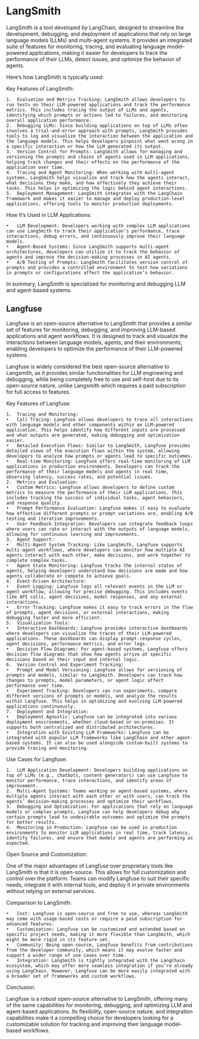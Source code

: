 # LangSmith

LangSmith is a tool developed by LangChain, designed to streamline the development, debugging, and deployment of applications that rely on large language models (LLMs) and multi-agent systems. It provides an integrated suite of features for monitoring, tracing, and evaluating language model-powered applications, making it easier for developers to track the performance of their LLMs, detect issues, and optimize the behavior of agents.

Here’s how LangSmith is typically used:

Key Features of LangSmith:

	1.	Evaluation and Metrics Tracking: LangSmith allows developers to run tests on their LLM-powered applications and track the performance metrics. This includes tracing the output of LLMs and agents, identifying which prompts or actions led to failures, and monitoring overall application performance.
	2.	Debugging LLMs: Since building applications on top of LLMs often involves a trial-and-error approach with prompts, LangSmith provides tools to log and visualize the interaction between the application and the language models. This helps developers pinpoint what went wrong in a specific interaction or how the LLM generated its output.
	3.	Version Control for Prompts: LangSmith allows for managing and versioning the prompts and chains of agents used in LLM applications, helping track changes and their effects on the performance of the application over time.
	4.	Tracing and Agent Monitoring: When working with multi-agent systems, LangSmith helps visualize and track how the agents interact, what decisions they make, and how effectively they achieve their tasks. This helps in optimizing the logic behind agent interactions.
	5.	Deployment Management: LangSmith integrates with the LangChain framework and makes it easier to manage and deploy production-level applications, offering tools to monitor production deployments.

How It’s Used in LLM Applications:

	•	LLM Development: Developers working with complex LLM applications can use LangSmith to track their application’s performance, trace interactions, debug errors, and continuously improve their language models.
	•	Agent-Based Systems: Since LangSmith supports multi-agent architectures, developers can utilize it to track the behavior of agents and improve the decision-making processes in AI agents.
	•	A/B Testing of Prompts: LangSmith facilitates version control of prompts and provides a controlled environment to test how variations in prompts or configurations affect the application’s behavior.


In summary, LangSmith is specialized for monitoring and debugging LLM and agent-based systems.

## Langfuse

Langfuse is an open-source alternative to LangSmith that provides a similar set of features for monitoring, debugging, and improving LLM-based applications and agent workflows. It is designed to track and visualize the interactions between language models, agents, and their environments, enabling developers to optimize the performance of their LLM-powered systems.

Langfuse is widely considered the best open-source alternative to Langsmith, as it provides similar functionalities for LLM engineering and debugging, while being completely free to use and self-host due to its open-source nature, unlike Langsmith which requires a paid subscription for full access to features.

Key Features of Langfuse:

	1.	Tracing and Monitoring:
	•	Call Tracing: Langfuse allows developers to trace all interactions with language models and other components within an LLM-powered application. This helps identify how different inputs are processed and what outputs are generated, making debugging and optimization easier.
	•	Detailed Execution Flows: Similar to LangSmith, Langfuse provides detailed views of the execution flows within the system, allowing developers to analyze how prompts or agents lead to specific outcomes.
	•	Real-time Monitoring: Langfuse offers real-time monitoring of LLM applications in production environments. Developers can track the performance of their language models and agents in real time, observing latency, success rates, and potential issues.
	2.	Metrics and Evaluation:
	•	Custom Metrics: Langfuse allows developers to define custom metrics to measure the performance of their LLM applications. This includes tracking the success of individual tasks, agent behaviors, and response quality.
	•	Prompt Performance Evaluation: Langfuse makes it easy to evaluate how effective different prompts or prompt variations are, enabling A/B testing and iterative improvements.
	•	User Feedback Integration: Developers can integrate feedback loops where users can rate or interact with the outputs of language models, allowing for continuous learning and improvements.
	3.	Agent Support:
	•	Multi-Agent System Tracking: Like LangSmith, Langfuse supports multi-agent workflows, where developers can monitor how multiple AI agents interact with each other, make decisions, and work together to complete complex tasks.
	•	Agent State Monitoring: Langfuse tracks the internal states of agents, helping developers understand how decisions are made and how agents collaborate or compete to achieve goals.
	4.	Event-Driven Architecture:
	•	Event Logging: Langfuse logs all relevant events in the LLM or agent workflow, allowing for precise debugging. This includes events like API calls, agent decisions, model responses, and any external interactions.
	•	Error Tracking: Langfuse makes it easy to track errors in the flow of prompts, agent decisions, or external interactions, making debugging faster and more efficient.
	5.	Visualization Tools:
	•	Interactive Dashboards: Langfuse provides interactive dashboards where developers can visualize the traces of their LLM-powered applications. These dashboards can display prompt-response cycles, agent decisions, performance metrics, and error logs.
	•	Decision Flow Diagrams: For agent-based systems, Langfuse offers decision flow diagrams that show how agents arrive at specific decisions based on their input and internal logic.
	6.	Version Control and Experiment Tracking:
	•	Prompt and Model Versioning: Langfuse allows for versioning of prompts and models, similar to LangSmith. Developers can track how changes to prompts, model parameters, or agent logic affect performance over time.
	•	Experiment Tracking: Developers can run experiments, compare different versions of prompts or models, and analyze the results within Langfuse. This helps in optimizing and evolving LLM-powered applications continuously.
	7.	Deployment and Integration:
	•	Deployment Agnostic: Langfuse can be integrated into various deployment environments, whether cloud-based or on-premises. It supports both centralized and distributed architectures.
	•	Integration with Existing LLM Frameworks: Langfuse can be integrated with popular LLM frameworks like LangChain and other agent-based systems. It can also be used alongside custom-built systems to provide tracing and monitoring.

Use Cases for Langfuse:

	1.	LLM Application Development: Developers building applications on top of LLMs (e.g., chatbots, content generators) can use Langfuse to monitor performance, trace interactions, and identify areas of improvement.
	2.	Multi-Agent Systems: Teams working on agent-based systems, where multiple agents interact with each other or with users, can track the agents’ decision-making processes and optimize their workflows.
	3.	Debugging and Optimization: For applications that rely on language models or complex prompts, Langfuse can help developers debug why certain prompts lead to undesirable outcomes and optimize the prompts for better results.
	4.	Monitoring in Production: Langfuse can be used in production environments to monitor LLM applications in real time, track latency, identify failures, and ensure that models and agents are performing as expected.

Open Source and Customization:

One of the major advantages of Langfuse over proprietary tools like LangSmith is that it is open-source. This allows for full customization and control over the platform. Teams can modify Langfuse to suit their specific needs, integrate it with internal tools, and deploy it in private environments without relying on external services.

Comparison to LangSmith:

	•	Cost: Langfuse is open-source and free to use, whereas LangSmith may come with usage-based costs or require a paid subscription for advanced features.
	•	Customization: Langfuse can be customized and extended based on specific project needs, making it more flexible than LangSmith, which might be more rigid in its feature set.
	•	Community: Being open-source, Langfuse benefits from contributions from the developer community, which means it may evolve faster and support a wider range of use cases over time.
	•	Integration: LangSmith is tightly integrated with the LangChain ecosystem, which may offer more seamless integration if you’re already using LangChain. However, Langfuse can be more easily integrated with a broader set of frameworks and custom workflows.

Conclusion:

Langfuse is a robust open-source alternative to LangSmith, offering many of the same capabilities for monitoring, debugging, and optimizing LLM and agent-based applications. Its flexibility, open-source nature, and integration capabilities make it a compelling choice for developers looking for a customizable solution for tracking and improving their language model-based workflows.